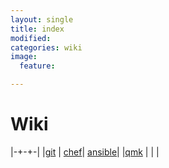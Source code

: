 ```yaml
---
layout: single
title: index
modified:
categories: wiki
image:
  feature:

---
```


# Wiki

|-+-+-|
|[git](/wiki/git/ "git") | [chef](/wiki/chef/ "chef")| [ansible](/wiki/ansible/ "ansible")|
|[qmk](/wiki/qmk/ "qmk") | | |

